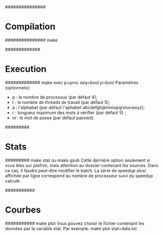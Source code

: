 ###############
# Compilation #
###############
make

#############
# Execution #
#############
make exec p=proc seq=bool p=bool
Paramètres (optionnels):
- p : le nombre de processus (par défaut 4);
- t : le nombre de threads de travail (par défaut 5);
- a : l'alphabet (par défaut l'aphabet abcdefghijklmnopqrstuvwxyz);
- r : longueur maximum des mots à vérifier (par défaut 5) ;
- m : le mot de passe (par défaut passwd).


#########
# Stats #
#########
make stat
ou 
make qsub
Cette dernière option seulement si vous êtes sur plafrim, mais attention au dossier contenant les sources. Dans ce cas, il faudra peut-être modifier le batch.
La série de speedup ainsi affichée par ligne correspond au nombre de processeur suivi du speedup calculé. 

###########
# Courbes #
###########
make plot
Vous pouvez choisir le fichier contenant les données par la variable stat.
Par exemple:
make plot stat=data.txt
